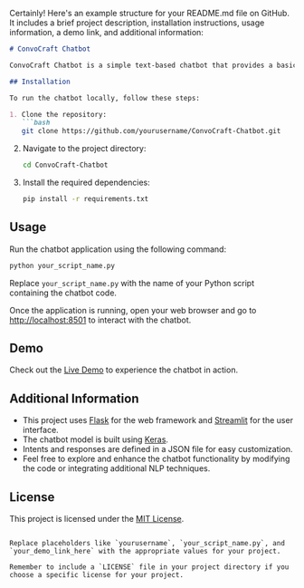 Certainly! Here's an example structure for your README.md file on GitHub. It includes a brief project description, installation instructions, usage information, a demo link, and additional information:

```markdown
# ConvoCraft Chatbot

ConvoCraft Chatbot is a simple text-based chatbot that provides a basic conversational experience by responding to user input with pre-defined responses.

## Installation

To run the chatbot locally, follow these steps:

1. Clone the repository:
   ```bash
   git clone https://github.com/yourusername/ConvoCraft-Chatbot.git
   ```

2. Navigate to the project directory:
   ```bash
   cd ConvoCraft-Chatbot
   ```

3. Install the required dependencies:
   ```bash
   pip install -r requirements.txt
   ```

## Usage

Run the chatbot application using the following command:

```bash
python your_script_name.py
```

Replace `your_script_name.py` with the name of your Python script containing the chatbot code.

Once the application is running, open your web browser and go to [http://localhost:8501](http://localhost:8501) to interact with the chatbot.

## Demo

Check out the [Live Demo](your_demo_link_here) to experience the chatbot in action.

## Additional Information

- This project uses [Flask](https://flask.palletsprojects.com/) for the web framework and [Streamlit](https://streamlit.io/) for the user interface.
- The chatbot model is built using [Keras](https://keras.io/).
- Intents and responses are defined in a JSON file for easy customization.
- Feel free to explore and enhance the chatbot functionality by modifying the code or integrating additional NLP techniques.

## License

This project is licensed under the [MIT License](LICENSE).
```

Replace placeholders like `yourusername`, `your_script_name.py`, and `your_demo_link_here` with the appropriate values for your project.

Remember to include a `LICENSE` file in your project directory if you choose a specific license for your project.
